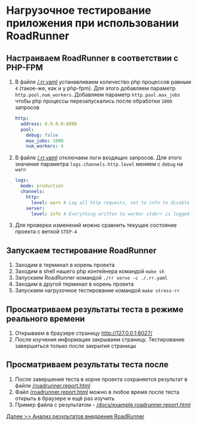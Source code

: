 # Нагрузочное тестирование приложения при использовании RoadRunner

## Настраиваем RoadRunner в соответствии с PHP-FPM
1. В файле [/.rr.yaml](../.rr.yaml) устанавливаем количество php процессов равным `4` (такое-же, как и у php-fpm).
    Для этого добавляем параметр `http.pool.num_workers`.
    Добавляем параметр `http.pool.max_jobs` чтобы php процессы перезапускались после обработки `1000` запросов
    ```yaml
    http:
      address: 0.0.0.0:8080
      pool:
        debug: false
        max_jobs: 1000
        num_workers: 4
   ```
2. В файле [/.rr.yaml](../.rr.yaml) отключаем логи входящих запросов.
    Для этого значение параметра `logs.channels.http.level` меняем с `debug` на `warn`
    ```yaml
    logs:
      mode: production
      channels:
        http:
          level: warn # Log all http requests, set to info to disable
        server:
          level: info # Everything written to worker stderr is logged
    ```
3. Для проверки изменений можно сравнить текущее состояние проекта с веткой `STEP-4`

## Запускаем тестирование RoadRunner
1. Заходим в терминал в корень проекта
2. Заходим в shell нашего php контейнера командой `make sh`
3. Запускаем RoadRunner командой `./rr serve -c ./.rr.yaml`
4. Заходим в другой терминал в корень проекта
5. Запускаем нагрузочное тестирование командой `make stress-rr`

## Просматриваем результаты теста в режиме реального времени
1. Открываем в браузере страницу http://127.0.0.1:8027/
2. После изучения информации закрываем страницу. Тестирование завершиться только после закрытия страницы

## Просматриваем результаты теста после
1. После завершения теста в корне проекта сохраняется результат в файле [/roadrunner.report.html](../roadrunner.report.html)
2. Файл [/roadrunner.report.html](../roadrunner.report.html) можно в любое время после теста открыть в браузере и ещё раз изучить
3. Пример файла с результатом - [/docs/example.roadrunner.report.html](./example.roadrunner.report.html)

[Далее >> Анализ результатов внедрения RoadRunner](./05_Analyze.md)
